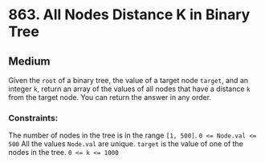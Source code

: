 # 863. All Nodes Distance K in Binary Tree

## Medium

Given the `root` of a binary tree, the value of a target node `target`, and an integer `k`, return an array of the
values of all nodes that have a distance `k` from the target node. You can return the answer in any order.

### Constraints:

The number of nodes in the tree is in the range `[1, 500]`.
`0 <= Node.val <= 500`
All the values `Node.val` are unique.
`target` is the value of one of the nodes in the tree.
`0 <= k <= 1000`
